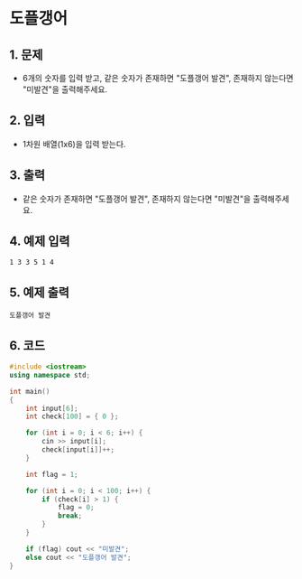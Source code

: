# 도플갱어

## 1. 문제
- 6개의 숫자를 입력 받고, 같은 숫자가 존재하면 "도플갱어 발견", 존재하지 않는다면 "미발견"을 출력해주세요.

## 2. 입력
- 1차원 배열(1x6)을 입력 받는다.

## 3. 출력
- 같은 숫자가 존재하면 "도플갱어 발견", 존재하지 않는다면 "미발견"을 출력해주세요.

## 4. 예제 입력
```
1 3 3 5 1 4
```

## 5. 예제 출력
```
도플갱어 발견
```

## 6. 코드
```c++
#include <iostream>
using namespace std;

int main()
{
    int input[6];
    int check[100] = { 0 };

    for (int i = 0; i < 6; i++) {
        cin >> input[i];
        check[input[i]]++;
    }

    int flag = 1;

    for (int i = 0; i < 100; i++) {
        if (check[i] > 1) {
            flag = 0;
            break;
        }
    }

    if (flag) cout << "미발견";
    else cout << "도플갱어 발견";
}
```
